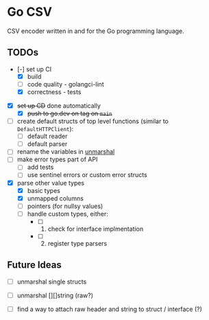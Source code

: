 # Go CSV

CSV encoder written in and for the Go programming language.

## TODOs

- [-] set up CI
    - [x] build
    - [ ] code quality - golangci-lint
    - [x] correctness - tests
- [x] ~~set up CD~~ done automatically
    - [x] ~~push to go.dev on tag on `main`~~
- [ ] create default structs of top level functions (similar to `DefaultHTTPClient`):
    - [ ] default reader
    - [ ] default parser
- [ ] rename the variables in [unmarshal](unmarshal.go)
- [ ] make error types part of API
    - [ ] add tests
    - [ ] use sentinel errors or custom error structs
- [x] parse other value types
    - [x] basic types
    - [x] unmapped columns
    - [ ] pointers (for nullsy values)
    - [ ] handle custom types, either:
        - [ ] 1. check for interface implmentation
        - [ ] 2. register type parsers

## Future Ideas

- [ ] unmarshal single structs
- [ ] unmarshal [][]string (raw?)
- [ ] find a way to attach raw header and string to struct / interface (?)


